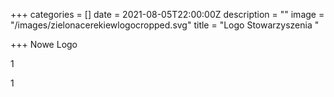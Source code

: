 +++
categories = []
date = 2021-08-05T22:00:00Z
description = ""
image = "/images/zielonacerekiewlogocropped.svg"
title = "Logo Stowarzyszenia "

+++
Nowe Logo

1

1